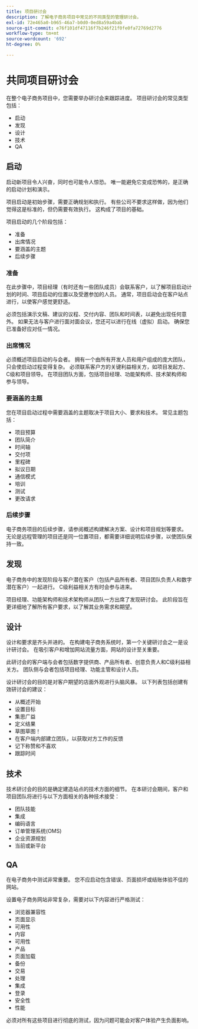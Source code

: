 ```yaml
---
title: 项目研讨会
description: 了解电子商务项目中常见的不同类型的管理研讨会。
exl-id: 72e465a0-b965-46a7-b0d0-0ed8a59a4bab
source-git-commit: e76f101df47116f7b246f21f0fe0fa72769d2776
workflow-type: tm+mt
source-wordcount: '692'
ht-degree: 0%

---
```


# 共同项目研讨会

在整个电子商务项目中，您需要举办研讨会来跟踪进度。 项目研讨会的常见类型包括：

- 启动
- 发现
- 设计
- 技术
- QA

## 启动

启动新项目令人兴奋，同时也可能令人惊恐。 唯一能避免它变成恐怖的，是正确的启动计划和演示。

项目启动是初始步骤，需要正确规划和执行。 有些公司不要求这样做，因为他们觉得这是标准的，但仍需要有效执行。 这构成了项目的基础。

项目启动的几个阶段包括：

- 准备
- 出席情况
- 要涵盖的主题
- 后续步骤

### 准备

在此步骤中，项目经理（有时还有一些团队成员）会联系客户，以了解项目启动计划的时间、项目启动的位置以及受邀参加的人员。 通常，项目启动会在客户站点进行，以使客户感觉更舒适。

必须包括演示文稿、建议的议程、交付内容、团队和时间表，以避免出现任何意外。 如果无法与客户进行面对面会议，您还可以进行在线（虚拟）启动。 确保您已准备好应对任一情况。

### 出席情况

必须概述项目启动的与会者。 拥有一个由所有开发人员和用户组成的庞大团队，只会使启动过程变得复杂。 必须联系客户方的关键利益相关方，如项目发起方、C级和项目领导。 在项目团队方面，包括项目经理、功能架构师、技术架构师和参与领导。

### 要涵盖的主题

您在项目启动过程中需要涵盖的主题取决于项目大小、要求和技术。 常见主题包括：

- 项目预算
- 团队简介
- 时间轴
- 交付项
- 里程碑
- 拟议日期
- 通信模式
- 培训
- 测试
- 更改请求

### 后续步骤

电子商务项目的后续步骤，请参阅概述构建解决方案、设计和项目规划等要求。 无论是远程管理的项目还是同一位置项目，都需要详细说明后续步骤，以使团队保持一致。

## 发现

电子商务中的发现阶段与客户潜在客户（包括产品所有者、项目团队负责人和数字潜在客户）一起进行。 C级利益相关方有时会参与进来。

项目经理、功能架构师和技术架构师从团队一方出席了发现研讨会。 此阶段旨在更详细地了解所有客户要求，以了解其业务需求和期望。

## 设计

设计和要求是齐头并进的。 在构建电子商务系统时，第一个关键研讨会之一是设计研讨会。 在吸引客户和增加网站流量方面，网站的设计至关重要。

此研讨会的客户端与会者包括数字提供商、产品所有者、创意负责人和C级利益相关方。 团队侧与会者包括项目经理、功能主管和设计人员。

设计研讨会的目的是对客户期望的店面外观进行头脑风暴。 以下列表包括创建有效研讨会的建议：

- 从概述开始
- 设置目标
- 集思广益
- 定义结果
- 草图草图！
- 在客户端内部建立团队，以获取对方工作的反馈
- 记下称赞和不喜欢
- 跟踪时间

## 技术

技术研讨会的目的是确定建造站点的技术方面的细节。 在本研讨会期间，客户和项目团队将进行与以下方面相关的各种技术接受：

- 团队技能
- 集成
- 编码语言
- 订单管理系统(OMS)
- 企业资源规划
- 当前或新平台

## QA

在电子商务中测试非常重要。 您不应启动包含错误、页面损坏或结账体验不佳的网站。

设置电子商务网站非常复杂，需要对以下内容进行严格测试：

- 浏览器兼容性
- 页面显示
- 可用性
- 内容
- 可用性
- 产品
- 页面加载
- 备份
- 交易
- 处理
- 集成
- 登录
- 安全性
- 性能

必须对所有这些项目进行彻底的测试，因为问题可能会对客户体验产生负面影响。
